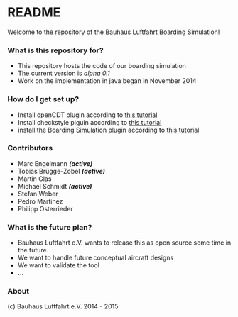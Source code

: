 # README #

Welcome to the repository of the Bauhaus Luftfahrt Boarding Simulation! 

### What is this repository for? ###

* This repository hosts the code of our boarding simulation
* The current version is *alpha 0.1*
* Work on the implementation in java began in November 2014

### How do I get set up? ###

* Install openCDT plugin according to [this tutorial](http://sourceforge.net/p/opencdt/wiki/Eclipse%20Developer%20Installation/)
* Install checkstyle plguin according to  [this tutorial](http://sourceforge.net/p/opencdt/wiki/Eclipse%20Developer%20Installation/)
* install the Boarding Simulation plugin according to [this tutorial](input-dialog)



### Contributors ###

* Marc Engelmann ***(active)***
* Tobias Brügge-Zobel ***(active)***
* Martin Glas
* Michael Schmidt ***(active)***
* Stefan Weber
* Pedro Martinez
* Philipp Osterrieder

### What is the future plan? ###

* Bauhaus Luftfahrt e.V. wants to release this as open source some time in the future.
* We want to handle future conceptual aircraft designs
* We want to validate the tool 
* ...

### About ###

(c) Bauhaus Luftfahrt e.V. 2014 - 2015